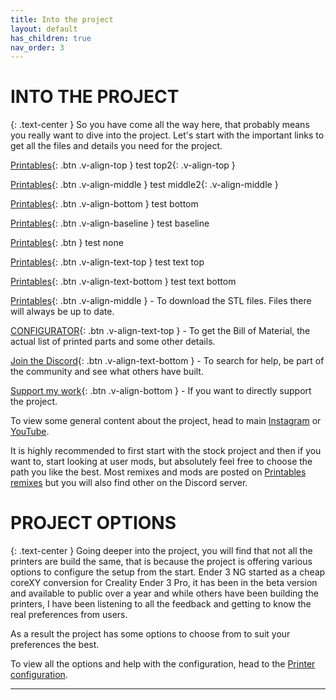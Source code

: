 ```yaml
---
title: Into the project
layout: default
has_children: true
nav_order: 3
---
```

# INTO THE PROJECT
{: .text-center }
So you have come all the way here, that probably means you really want to dive into the project.
Let's start with the important links to get all the files and details you need for the project.

[Printables]{: .btn .v-align-top }
 test top2{: .v-align-top }

[Printables]{: .btn .v-align-middle } test middle2{: .v-align-middle }

[Printables]{: .btn .v-align-bottom } test bottom

[Printables]{: .btn .v-align-baseline } test baseline

[Printables]{: .btn } test none

[Printables]{: .btn .v-align-text-top } test text top

[Printables]{: .btn .v-align-text-bottom } test text bottom

[Printables]{: .btn .v-align-middle } - To download the STL files. Files there will always be up to date.

[CONFIGURATOR]{: .btn .v-align-text-top } - To get the Bill of Material, the actual list of printed parts and some other details.

[Join the Discord]{: .btn .v-align-text-bottom } - To search for help, be part of the community and see what others have built.

[Support my work]{: .btn .v-align-bottom } - If you want to directly support the project.

To view some general content about the project, head to main [Instagram] or [YouTube].

It is highly recommended to first start with the stock project and then if you want to, start looking at user mods, but absolutely feel free to choose the path you like the best.
Most remixes and mods are posted on [Printables remixes] but you will also find other on the Discord server.

# PROJECT OPTIONS
{: .text-center }
Going deeper into the project, you will find that not all the printers are build the same, that is because the project is offering various options to configure the setup from the start.
Ender 3 NG started as a cheap coreXY conversion for Creality Ender 3 Pro, it has been in the beta version and available to public over a year and while others have been building the printers, I have been listening to all the feedback and getting to know the real preferences from users.

As a result the project has some options to choose from to suit your preferences the best.

To view all the options and help with the configuration, head to the [Printer configuration].

----

[Printables]: https://www.printables.com/en/@radkoko
[CONFIGURATOR]: https://www.rh3d.xyz
[Join the Discord]: https://discord.com/invite/Zkvu6uu2AR
[Instagram]: https://www.instagram.com/RH3D_cz
[YouTube]: https://www.youtube.com/@RH3D_cz?sub_confirmation=1
[Support my work]: https://rh3d.github.io/E3NG_docs/donate.html
[Printables remixes]: https://www.printables.com/en/model/469280-ender-3-ng-corexy-beta/remixes
[Printer configuration]: https://rh3d.github.io/E3NG_docs/configure.html
